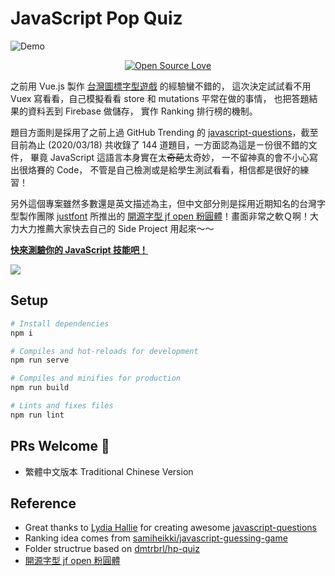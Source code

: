 # JavaScript Pop Quiz

![Demo](https://upload.cc/i1/2020/03/18/84kxt0.png)

<p align="center">
  <a target="_blank" href="https://github.com/WeiChiaChang/js-pop-quiz"><img src="https://badges.frapsoft.com/os/v1/open-source.svg?v=102" alt="Open Source Love">
  </a>
</p>

之前用 Vue.js 製作 [台灣圖標字型遊戲](https://github.com/WeiChiaChang/twicon-game) 的經驗蠻不錯的，
這次決定試試看不用 Vuex 寫看看，自己模擬看看 store 和 mutations 平常在做的事情，
也把答題結果的資料丟到 Firebase 做儲存，
實作 Ranking 排行榜的機制。

題目方面則是採用了之前上過 GitHub Trending 的 [javascript-questions](https://github.com/lydiahallie/javascript-questions)，截至目前為止 (2020/03/18) 共收錄了 144 道題目，一方面認為這是ㄧ份很不錯的文件，
畢竟 JavaScript 這語言本身實在太<del>奇葩</del>太奇妙，
一不留神真的會不小心寫出很烙賽的 Code，
不管是自己檢測或是給學生測試看看，相信都是很好的練習！

另外這個專案雖然多數還是英文描述為主，但中文部分則是採用近期知名的台灣字型製作團隊 [justfont](https://justfont.com/about/) 所推出的 [開源字型 jf open 粉圓體](https://justfont.com/huninn/)！畫面非常之軟Ｑ啊！大力大力推薦大家快去自己的 Side Project 用起來～～

**[快來測驗你的 JavaScript 技能吧！](https://js-pop-quiz.now.sh)**

<img src="https://i.imgur.com/zovrBw2.png">

## Setup

```bash
# Install dependencies
npm i

# Compiles and hot-reloads for development
npm run serve

# Compiles and minifies for production
npm run build

# Lints and fixes files
npm run lint
```

## PRs Welcome 🙏

- 繁體中文版本 Traditional Chinese Version

## Reference

- Great thanks to [Lydia Hallie](https://github.com/lydiahallie) for creating awesome [javascript-questions](https://github.com/lydiahallie/javascript-questions)
- Ranking idea comes from [samiheikki/javascript-guessing-game](https://github.com/samiheikki/javascript-guessing-game)
- Folder structrue based on [dmtrbrl/hp-quiz](https://github.com/dmtrbrl/hp-quiz)
- [開源字型 jf open 粉圓體](https://justfont.com/huninn/)